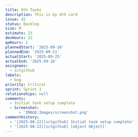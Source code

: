 ```yaml
---
title: 8th Tasks
description: This is my 8th card
issue: 42
status: Backlog
size: M
estimate: 23
devHours: 22
qaHours: 1
plannedStart: '2025-09-10'
plannedEnd: '2025-09-11'
actualStart: '2025-09-25'
actualEnd: '2025-09-26'
assignees:
  - sctgithub
labels:
  - bug
priority: Critical
sprint: Sprint 1
relationships: null
comments:
  - Initial task setup complete
  - Screenshot:
      - 'IMAGE:Images/screenshot.png'
commentHistory:
  - '[2025-08-22][sctgithub] Initial task setup complete'
  - '[2025-08-22][sctgithub] [object Object]'
---
```


